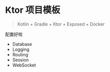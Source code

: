 # Ktor 项目模板

> Kotlin + Gradle + Ktor + Exposed + Docker

配置好啦

- Database
- Logging
- Routing
- Session
- WebSocket